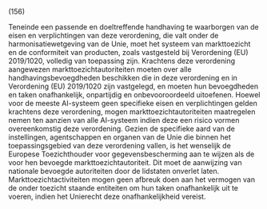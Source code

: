 (156)

Teneinde een passende en doeltreffende handhaving te waarborgen van de eisen en verplichtingen van deze verordening, die valt onder de harmonisatiewetgeving van de Unie, moet het systeem van markttoezicht en de conformiteit van producten, zoals vastgesteld bij Verordening (EU) 2019/1020, volledig van toepassing zijn. Krachtens deze verordening aangewezen markttoezichtautoriteiten moeten over alle handhavingsbevoegdheden beschikken die in deze verordening en in Verordening (EU) 2019/1020 zijn vastgelegd, en moeten hun bevoegdheden en taken onafhankelijk, onpartijdig en onbevooroordeeld uitoefenen. Hoewel voor de meeste AI-systeem geen specifieke eisen en verplichtingen gelden krachtens deze verordening, mogen markttoezichtautoriteiten maatregelen nemen ten aanzien van alle AI-systeem indien deze een risico vormen overeenkomstig deze verordening. Gezien de specifieke aard van de instellingen, agentschappen en organen van de Unie die binnen het toepassingsgebied van deze verordening vallen, is het wenselijk de Europese Toezichthouder voor gegevensbescherming aan te wijzen als de voor hen bevoegde markttoezichtautoriteit. Dit moet de aanwijzing van nationale bevoegde autoriteiten door de lidstaten onverlet laten. Markttoezichtactiviteiten mogen geen afbreuk doen aan het vermogen van de onder toezicht staande entiteiten om hun taken onafhankelijk uit te voeren, indien het Unierecht deze onafhankelijkheid vereist.
